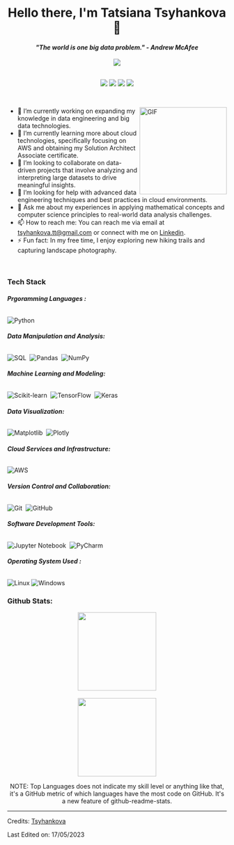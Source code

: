 <!--
**Tsyhankova/Tsyhankova** is a ✨ _special_ ✨ repository because its `README.md` (this file) appears on your GitHub profile.
-->

<p>
  <h1 align="center"><b>Hello there, I'm Tatsiana Tsyhankova👋</b></h1>
</p>

<p>
  <h4 align="center"><b><i>"The world is one big data problem." - Andrew McAfee</i></b></h4>
</p>

<p align="center">
  <a href="https://github.com/Tsyhankova/github-profile-views-counter">
    <img src="https://komarev.com/ghpvc/?username=Tsyhankova&style=for-the-badge">
  </a>
  
</p>

<p align="center">
<br>
 <a href="https://www.linkedin.com/in/Tsyhankova/"><img src="https://img.shields.io/badge/-Tatsiana%20Tsyhankova-0077B5?style=flat&logo=Linkedin&logoColor=white"/></a>
<a href="mailto:tsyhankova.tt@gmail.com"><img src="https://img.shields.io/badge/-Tatsiana%20Tsyhankova-D14836?style=flat&logo=Gmail&logoColor=white"/></a>
<a href="https://kaggle.com/tsyhankova"><img src="https://img.shields.io/badge/-tsyhankova-FFF?style=flat&logo=kaggle&logoColor=blue"/></a>
<a href="https://codewars.com/users/Tsyhankova"><img src="https://img.shields.io/badge/-tsyhankova-black?style=flat&logo=codewars&logoColor=red"/></a>
</p>

<br>

</p>

<img align="right" height="200px" alt="GIF" src="https://media.tenor.com/TsJCldWFq3IAAAAC/troubleshooting-it-admin.gif" />

- 🔭 I’m currently working on expanding my knowledge in data engineering and big data technologies.
- 🌱 I’m currently learning more about cloud technologies, specifically focusing on AWS and obtaining my Solution Architect Associate certificate.
- 👯 I’m looking to collaborate on data-driven projects that involve analyzing and interpreting large datasets to drive meaningful insights.
- 🤔 I’m looking for help with advanced data engineering techniques and best practices in cloud environments.
- 💬 Ask me about my experiences in applying mathematical concepts and computer science principles to real-world data analysis challenges.
- 📫 How to reach me: You can reach me via email at [tsyhankova.tt@gmail.com](tsyhankova.tt@gmail.com) or connect with me on [Linkedin](https://www.linkedin.com/in/tsyhankova/).
- ⚡ Fun fact: In my free time, I enjoy exploring new hiking trails and capturing landscape photography.
<br>

### Tech Stack

###### <b>Prgoramming Languages :</b>

![Python](https://img.shields.io/badge/python-3670A0?style=for-the-badge&logo=python&logoColor=ffdd54)&nbsp;

###### <b>Data Manipulation and Analysis:</b>

![SQL](https://img.shields.io/badge/sql-%2300f.svg?style=for-the-badge&logo=sql&logoColor=white)&nbsp;
![Pandas](https://img.shields.io/badge/pandas-%23150458.svg?style=for-the-badge&logo=pandas&logoColor=white)&nbsp;
![NumPy](https://img.shields.io/badge/numpy-%23013243.svg?style=for-the-badge&logo=numpy&logoColor=white)&nbsp;

###### <b>Machine Learning and Modeling:</b>

![Scikit-learn](https://img.shields.io/badge/scikit--learn-%23F7931E.svg?style=for-the-badge&logo=scikit-learn&logoColor=white)&nbsp;
![TensorFlow](https://img.shields.io/badge/TensorFlow-%23FF6F00.svg?style=for-the-badge&logo=TensorFlow&logoColor=white)&nbsp;
![Keras](https://img.shields.io/badge/Keras-%23D00000.svg?style=for-the-badge&logo=Keras&logoColor=white)&nbsp;

###### <b>Data Visualization:</b>

![Matplotlib](https://img.shields.io/badge/Matplotlib-%23ffffff.svg?style=for-the-badge&logo=Matplotlib&logoColor=black)&nbsp;
![Plotly](https://img.shields.io/badge/Plotly-%233F4F75.svg?style=for-the-badge&logo=plotly&logoColor=white)&nbsp;

###### <b>Cloud Services and Infrastructure:</b>

![AWS](https://img.shields.io/badge/AWS-%23FF9900.svg?style=for-the-badge&logo=amazon-aws&logoColor=white)&nbsp;

###### <b>Version Control and Collaboration:</b>

![Git](https://img.shields.io/badge/git-%23F05033.svg?style=for-the-badge&logo=git&logoColor=white)&nbsp;
![GitHub](https://img.shields.io/badge/github-%23121011.svg?style=for-the-badge&logo=github&logoColor=white)&nbsp;

###### <b>Software Development Tools:</b>

![Jupyter Notebook](https://img.shields.io/badge/jupyter-%23FA0F00.svg?style=for-the-badge&logo=jupyter&logoColor=white)&nbsp;
![PyCharm](https://img.shields.io/badge/pycharm-143?style=for-the-badge&logo=pycharm&logoColor=black&color=black&labelColor=green)&nbsp;

###### <b>Operating System Used :</b>

![Linux](https://img.shields.io/badge/Linux-FCC624?style=for-the-badge&logo=linux&logoColor=black)
![Windows](https://img.shields.io/badge/Windows-0078D6?style=for-the-badge&logo=windows&logoColor=white)


### Github Stats:

<p align="center">
<a href="https://github.com/Tsyhankova">
  <img height="180em" src="https://github-readme-stats-eight-theta.vercel.app/api?username=Tsyhankova&show_icons=true&theme=algolia&include_all_commits=true&count_private=false"/>
  </br></br>
  <img height="180em" src="https://github-readme-stats-eight-theta.vercel.app/api/top-langs/?username=Tsyhankova&layout=compact&langs_count=8&theme=algolia"/>
</a>

<p align="center">
    NOTE: Top Languages does not indicate my skill level or anything like that, it's a GitHub metric of which languages have the most code on GitHub. It's a new feature of github-readme-stats.
</p>

-----
Credits: [Tsyhankova](https://github.com/Tsyhankova)

Last Edited on: 17/05/2023
